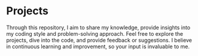 # Projects
Through this repository, I aim to share my knowledge, provide insights into my coding style and problem-solving approach. Feel free to explore the projects, dive into the code, and provide feedback or suggestions. I believe in continuous learning and improvement, so your input is invaluable to me.
